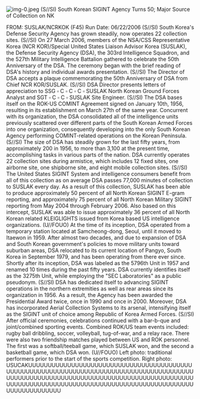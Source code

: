 ![img-0.jpeg](img-0.jpeg)
(S//SI) South Korean SIGINT Agency Turns 50; Major Source of Collection on NK

FROM:
SUSLAK/NCRKOK (F45)
Run Date: 06/22/2006
(S//SI) South Korea's Defense Security Agency has grown steadily, now operates 22 collection sites.
(S//SI) On 27 March 2006, members of the NSA/CSS Representative Korea (NCR KOR)/Special United States Liaison Advisor Korea (SUSLAK), the Defense Security Agency (DSA), the 303rd Intelligence Squadron, and the 527th Military Intelligence Battalion gathered to celebrate the 50th Anniversary of the DSA. The ceremony began with the brief reading of DSA's history and individual awards presentation.
(S//SI) The Director of DSA accepts a
plaque commemorating the 50th
Anniversary of DSA from
Chief NCR KOR/SUSLAK.
(S//SI) DSA Director presents letters of appreciation to SSG $\square$ C $\square$ C $\square$ C $\square$ SUSLAK North Korean Ground Forces Analyst and SGT $\square$ C $\square$ C $\square$ SUSLAK Site Engineer.
(S//SI) The DSA bases itself on the ROK-US COMINT Agreement signed on January 10th, 1956, resulting in its establishment on March 27th of the same year. Concurrent with its organization, the DSA consolidated all of the intelligence units previously scattered over different parts of the South Korean Armed Forces into one organization, consequently developing into the only South Korean Agency performing COMINT-related operations on the Korean Peninsula.
(S//SI) The size of DSA has steadily grown for the last fifty years, from approximately 200 in 1956, to more than 3,100 at the present time, accomplishing tasks in various parts of the nation. DSA currently operates 22 collection sites during armistice, which includes 12 fixed sites, one airborne site, one shipborne site, and eight mobile collection sites.
(S//SI) The United States SIGINT System and intelligence consumers benefit from all of this collection as on average DSA passes 77,000 minutes of collection to SUSLAK every day. As a result of this collection, SUSLAK has been able to produce approximately 50 percent of all North Korean SIGINT E-gram reporting, and approximately 75 percent of all North Korean Military SIGINT reporting from May 2004 through February 2006. Also based on this intercept, SUSLAK was able to issue approximately 36 percent of all North Korean related KLEIGLIGHTS issued from Korea based US intelligence organizations.
(U//FOUO) At the time of its inception, DSA operated from a temporary station located at Samcheong-dong, Seoul, until it moved to Itaewon in 1959. After almost two decades, and due to expansion of DSA and South Korean government's policies to move military units toward suburban areas, DSA relocated to its current location of Pangyo, South Korea in September 1979, and has been operating from there ever since. Shortly after its inception, DSA was labeled as the 5796th Unit in 1957 and renamed 10 times during the past fifty years. DSA currently identifies itself as the 3275th Unit, while employing the "SEC Laboratories" as a public pseudonym.
(S//SI) DSA has dedicated itself to advancing SIGINT operations in the northern extremities as well as rear areas since its organization in 1956. As a result, the Agency has been awarded the Presidential Award twice, once in 1990 and once in 2000. Moreover, DSA has incorporated Aerial Collection Systems to its arsenal, intensifying itself as the SIGINT unit of choice among Republic of Korea Armed Forces.
(S//SI) After official ceremonies, celebrations continued with a bar-b-que and joint/combined
sporting events. Combined ROK/US team events included: rugby ball dribbling, soccer, volleyball, tug-of-war, and a relay race. There were also two friendship matches played between US and ROK personnel. The first was a softball/teeball game, which SUSLAK won, and the second a basketball game, which DSA won.
(U//FOUO) Left photo: traditional performers prior to the start of the sports competition. Right photo: USUCAKUUUUUUUUUUUUUUUUUUUUUUUUUUUUUUUUUUUUUUUUUUUUUUUUUUUUUUUUUUUUUUUUUUUUUUUUUUUUUUUUUUUUUUUUUUUUUUUUUUUUUUUUUUUUUUUUUUUUUUUUUUUUUUUUUUUUUUUUUUUUUUUUUUUUUUUUUUUUUUUUUUUUUUUUUUUUUUUUUUUUUUUUUUUUUUUUUUUUUUUU
